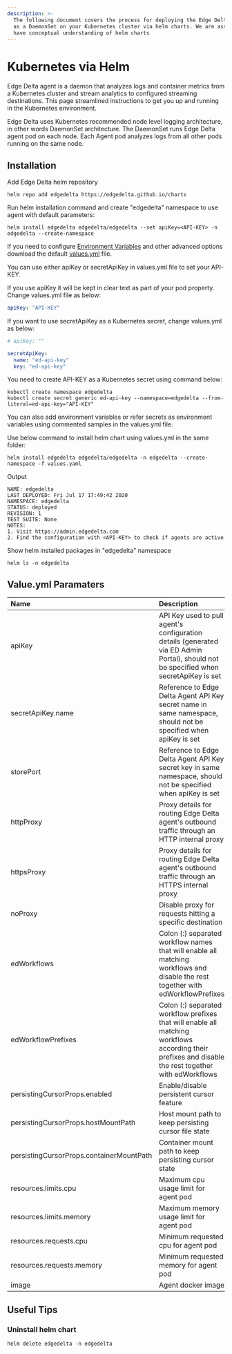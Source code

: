 ```yaml
---
description: >-
  The following document covers the process for deploying the Edge Delta agent
  as a DaemonSet on your Kubernetes cluster via helm charts. We are assuming you
  have conceptual understanding of helm charts
---
```


# Kubernetes via Helm

Edge Delta agent is a daemon that analyzes logs and container metrics from a Kubernetes cluster and stream analytics to configured streaming destinations. This page streamlined instructions to get you up and running in the Kubernetes environment.

Edge Delta uses Kubernetes recommended node level logging architecture, in other words DaemonSet architecture. The DaemonSet runs Edge Delta agent pod on each node. Each Agent pod analyzes logs from all other pods running on the same node.

## Installation

Add Edge Delta helm repository

```text
helm repo add edgedelta https://edgedelta.github.io/charts
```

Run helm installation command and create "edgedelta" namespace to use agent with default parameters:

```text
helm install edgedelta edgedelta/edgedelta --set apiKey=<API-KEY> -n edgedelta --create-namespace
```

If you need to configure [Environment Variables](environment-variables.md) and other advanced options download the default [values.yml](https://edgedelta.github.io/charts/edgedelta/values.yaml) file.

You can use either apiKey or secretApiKey in values.yml file to set your API-KEY.

If you use apiKey it will be kept in clear text as part of your pod property. Change values.yml file as below:

```yaml
apiKey: "API-KEY"
```

If you want to use secretApiKey as a Kubernetes secret, change values.yml as below:

```yaml
# apiKey: ""

secretApiKey:
  name: "ed-api-key"
  key: "ed-api-key"
```

You need to create API-KEY as a Kubernetes secret using command below:

```text
kubectl create namespace edgedelta
kubectl create secret generic ed-api-key --namespace=edgedelta --from-literal=ed-api-key="API-KEY"
```

You can also add environment variables or refer secrets as environment variables using commented samples in the values.yml file.

Use below command to install helm chart using values.yml in the same folder:

```text
helm install edgedelta edgedelta/edgedelta -n edgedelta --create-namespace -f values.yaml
```

Output

```text
NAME: edgedelta
LAST DEPLOYED: Fri Jul 17 17:49:42 2020
NAMESPACE: edgedelta
STATUS: deployed
REVISION: 1
TEST SUITE: None
NOTES:
1. Visit https://admin.edgedelta.com
2. Find the configuration with <API-KEY> to check if agents are active
```

Show helm installed packages in "edgedelta" namespace

```text
helm ls -n edgedelta
```
## Value.yml Paramaters

| Name | Description | Example Value |
| :--- | :--- | :--- |
| apiKey | API Key used to pull agent's configuration details (generated via ED Admin Portal), should not be specified when secretApiKey is set | "8d32..." |
| secretApiKey.name | Reference to Edge Delta Agent API Key secret name in same namespace, should not be specified when apiKey is set | "ed-api-key" |
| storePort | Reference to Edge Delta Agent API Key secret key in same namespace, should not be specified when apiKey is set | "ed-api-key" |
| httpProxy | Proxy details for routing Edge Delta agent's outbound traffic through an HTTP internal proxy | "http://127.0.0.1:3128" |
| httpsProxy | Proxy details for routing Edge Delta agent's outbound traffic through an HTTPS internal proxy | "https://127.0.0.1:3128" |
| noProxy | Disable proxy for requests hitting a specific destination | "https://your-endpoint.com" |
| edWorkflows | Colon (:) separated workflow names that will enable all matching workflows and disable the rest together with edWorkflowPrefixes | "billing-workflow:error-workflow" |
| edWorkflowPrefixes | Colon (:) separated workflow prefixes that will enable all matching workflows according their prefixes and disable the rest together with edWorkflows | "billing:error" |
| persistingCursorProps.enabled | Enable/disable persistent cursor feature | false |
| persistingCursorProps.hostMountPath | Host mount path to keep persisting cursor file state | /var/lib/edgedelta |
| persistingCursorProps.containerMountPath | Container mount path to keep persisting cursor state | /var/lib/edgedelta |
| resources.limits.cpu | Maximum cpu usage limit for agent pod | 1000m |
| resources.limits.memory | Maximum memory usage limit for agent pod | 512Mi |
| resources.requests.cpu| Minimum requested cpu for agent pod | 200m |
| resources.requests.memory | Minimum requested memory for agent pod |256Mi |
| image | Agent docker image | edgedelta/agent |


## Useful Tips

### Uninstall helm chart

```text
helm delete edgedelta -n edgedelta
```